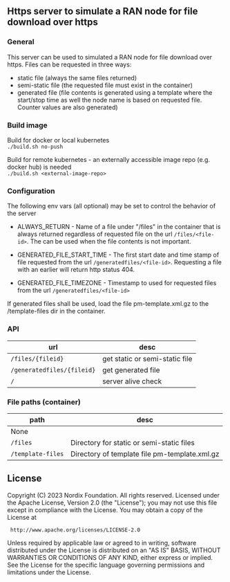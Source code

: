 
## Https server to simulate a RAN node for file download over https

### General

This server can be used to simulated a RAN node for file download over https.
Files can be requested in three ways:
- static file (always the same files returned)
- semi-static file (the requested file must exist in the container)
- generated file (file contents is generated using a template where the start/stop time as well the node name is based on requested file. Counter values are also generated)


### Build image

Build for docker or local kubernetes\
`./build.sh no-push`

Build for remote kubernetes - an externally accessible image repo (e.g. docker hub) is needed  \
`./build.sh <external-image-repo>`


### Configuration
The following env vars (all optional) may be set to control the behavior of the server

- ALWAYS_RETURN - Name of a file under "/files" in the container that is always returned regardless of requested file on the url `/files/<file-id>`. The can be used when the file contents is not important.

- GENERATED_FILE_START_TIME - The first start date and time stamp of file requested from the url `/generatedfiles/<file-id>`. Requesting a file with an earlier will return http status 404.

- GENERATED_FILE_TIMEZONE - Timestamp to used for requested files from the url `/generatedfiles/<file-id>`

If generated files shall be used, load the file pm-template.xml.gz to the /template-files dir in the container.


### API

| url | desc |
|--|--|
| `/files/{fileid}` | get static or semi-static file |
| `/generatedfiles/{fileid}` | get generated file |
| `/` | server alive check |


### File paths (container)


| path | desc |
|--|--|
| None |
| `/files` | Directory for static or semi-static files |
| `/template-files` | Directory of template file pm-template.xml.gz  |


## License

Copyright (C) 2023 Nordix Foundation. All rights reserved.
Licensed under the Apache License, Version 2.0 (the "License");
you may not use this file except in compliance with the License.
You may obtain a copy of the License at

     http://www.apache.org/licenses/LICENSE-2.0

Unless required by applicable law or agreed to in writing, software
distributed under the License is distributed on an "AS IS" BASIS,
WITHOUT WARRANTIES OR CONDITIONS OF ANY KIND, either express or implied.
See the License for the specific language governing permissions and
limitations under the License.